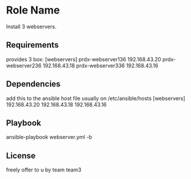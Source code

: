 Role Name
=========

Install 3 webservers.

Requirements
------------
provides 3 box: [webservers]
prdx-webserver136 192.168.43.20
prdx-webserver236 192.168.43.18
prdx-webserver336 192.168.43.16

Dependencies
------------
add this to the ansible host file usually on /etc/ansible/hosts
[webservers]
192.168.43.20
192.168.43.18
192.168.43.16

Playbook
----------------
ansible-playbook webserver.yml -b

License
-------
freely offer to u by team team3
